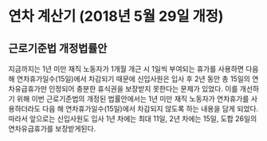 # 연차 계산기 (2018년 5월 29일 개정)

## 근로기준법 개정법률안
지금까지는 1년 미만 재직 노동자가 1개월 개근 시 1일씩 부여되는 휴가를 사용하면 다음 해 연차휴가일수(15일)에서 차감되기 때문에 신입사원은 입사 후 2년 동안 총 15일의 연차유급휴가만 인정되어 충분한 휴식권을 보장받지 못한다는 문제가 있었다. 이를 개선하기 위해 이번 근로기준법의 개정된 법률안에서는 1년 미만 재직 노동자가 연차휴가를 사용하더라도 다음 해 연차휴가일수(15일)에서 차감되지 않도록 하는 내용을 담게 되었다. 따라서 앞으로는 신입사원도 입사 1년 차에는 최대 11일, 2년 차에는 15일, 도합 26일의 연차유급휴가를 보장받게된다.